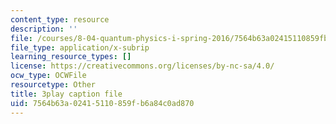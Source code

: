 ```yaml
---
content_type: resource
description: ''
file: /courses/8-04-quantum-physics-i-spring-2016/7564b63a02415110859fb6a84c0ad870_8Dxo4LPK_9w.vtt
file_type: application/x-subrip
learning_resource_types: []
license: https://creativecommons.org/licenses/by-nc-sa/4.0/
ocw_type: OCWFile
resourcetype: Other
title: 3play caption file
uid: 7564b63a-0241-5110-859f-b6a84c0ad870
---
```

